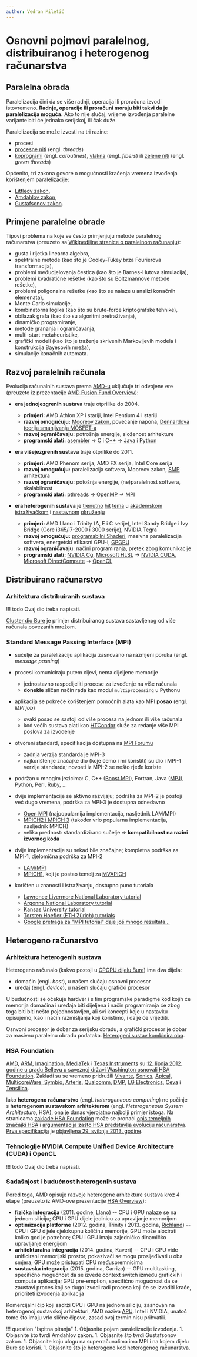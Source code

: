 ```yaml
---
author: Vedran Miletić
---
```


# Osnovni pojmovi paralelnog, distribuiranog i heterogenog računarstva

## Paralelna obrada

Paralelizacija čini da se više radnji, operacija ili proračuna izvodi istovremeno. **Radnje, operacije ili proračuni moraju biti takvi da je paralelizacija moguća.** Ako to nije slučaj, vrijeme izvođenja paralelne varijante biti će jednako serijskoj, ili čak duže.

Paralelizacija se može izvesti na tri razine:

- procesi
- [procesne niti](https://en.wikipedia.org/wiki/Thread_(computer_science)) (engl. *threads*)
- [koprogrami](https://en.wikipedia.org/wiki/Coroutines) (engl. *coroutines*), [vlakna](https://en.wikipedia.org/wiki/Fiber_(computer_science)) (engl. *fibers*) ili [zelene niti](https://en.wikipedia.org/wiki/Green_threads) (engl. *green threads*)

Općenito, tri zakona govore o mogućnosti kraćenja vremena izvođenja korištenjem paralelizacije:

- [Littleov zakon](https://en.wikipedia.org/wiki/Little's_law),
- [Amdahlov zakon](https://en.wikipedia.org/wiki/Amdahl's_law),
- [Gustafsonov zakon](https://en.wikipedia.org/wiki/Gustafson's_law).

## Primjene paralelne obrade

Tipovi problema na koje se često primjenjuju metode paralelnog računarstva (preuzeto sa [Wikipedijine stranice o paralelnom računanju](https://en.wikipedia.org/wiki/Parallel_computing)):

- gusta i rijetka linearna algebra,
- spektralne metode (kao što je Cooley-Tukey brza Fourierova transformacija),
- problemi međudjelovanja čestica (kao što je Barnes-Hutova simulacija),
- problemi kvadratične rešetke (kao što su Boltzmannove metode rešetke),
- problemi poligonalna rešetke (kao što se nalaze u analizi konačnih elemenata),
- Monte Carlo simulacije,
- kombinatorna logika (kao što su brute-force kriptografske tehnike),
- obilazak grafa (kao što su algoritmi pretraživanja),
- dinamičko programiranje,
- metode grananja i ograničavanja,
- multi-start metaheuristike,
- grafički modeli (kao što je traženje skrivenih Markovljevih modela i konstrukcija Bayesovih mreža),
- simulacije konačnih automata.

## Razvoj paralelnih računala

Evolucija računalnih sustava prema [AMD-u](https://en.wikipedia.org/wiki/Advanced_Micro_Devices) uključuje tri odvojene ere (preuzeto iz prezentacije [AMD Fusion Fund Overview](https://www.slideshare.net/AMD/amd-fusion-fund-media-presentation)):

- **era jednojezgrenih sustava** traje otprilike do 2004.

    - **primjeri:** AMD Athlon XP i stariji, Intel Pentium 4 i stariji
    - **razvoj omogućuju:** [Mooreov zakon](https://en.wikipedia.org/wiki/Moore's_law), povećanje napona, [Dennardova teorija smanjivanja MOSFET-a](https://en.wikipedia.org/wiki/MOSFET#MOSFET_scaling)
    - **razvoj ograničavaju:** potrošnja energije, složenost arhitekture
    - **programski alati:** [asembler](https://en.wikipedia.org/wiki/Assembly_language) -> [C](https://en.wikipedia.org/wiki/C_(programming_language)) i [C++](https://en.wikipedia.org/wiki/C++) -> [Java](https://en.wikipedia.org/wiki/Java_(programming_language)) i [Python](https://en.wikipedia.org/wiki/Python_(programming_language))

- **era višejezgrenih sustava** traje otprilike do 2011.

    - **primjeri:** AMD Phenom serija, AMD FX serija, Intel Core serija
    - **razvoj omogućuju:** paralelizacija softvera, Mooreov zakon, [SMP](https://en.wikipedia.org/wiki/Symmetric_multiprocessing) arhitektura
    - **razvoj ograničavaju:** potošnja energije, (ne)paralelnost softvera, skalabilnost
    - **programski alati:** [pthreads](https://en.wikipedia.org/wiki/POSIX_Threads) -> [OpenMP](https://en.wikipedia.org/wiki/OpenMP) -> [MPI](https://en.wikipedia.org/wiki/Message_Passing_Interface)

- **era heterogenih sustava** je [trenutno](https://gpuopen.com/professional-compute/) [hit](https://www.slideshare.net/npinto/cs264-01-introduction) [tema](https://code.google.com/p/stanford-cs193g-sp2010/) u [akademskom](https://people.maths.ox.ac.uk/gilesm/cuda/) [istraživačkom](https://research.nvidia.com/) i [nastavnom](https://www.coursera.org/learn/opencl-fpga-introduction) [okruženju](https://www.pmf.unizg.hr/math/predmet/uupr)

    - **primjeri:** AMD Llano i Trinity (A, E i C serije), Intel Sandy Bridge i Ivy Bridge (Core i3/i5/i7-2000 i 3000 serije), NVIDIA Tegra
    - **razvoj omogućuju:** [programabilni Shaderi](https://en.wikipedia.org/wiki/Shader), masivna paralelizacija softvera, energetski efikasni GPU-i, [GPGPU](https://en.wikipedia.org/wiki/GPGPU)
    - **razvoj ograničavaju:** načini programiranja, pretek zbog komunikacije
    - **programski alati:** [NVIDIA Cg](https://en.wikipedia.org/wiki/Cg_(programming_language)), [Microsoft HLSL](https://en.wikipedia.org/wiki/High_Level_Shader_Language) -> [NVIDIA CUDA](https://en.wikipedia.org/wiki/CUDA), [Microsoft DirectCompute](https://en.wikipedia.org/wiki/DirectCompute) -> [OpenCL](https://en.wikipedia.org/wiki/OpenCL)

## Distribuirano računarstvo

### Arhitektura distribuiranih sustava

!!! todo
    Ovaj dio treba napisati.

[Cluster dio Bure](https://cnrm.uniri.hr/hr/bura/) je primjer distribuiranog sustava sastavljenog od više računala povezanih mrežom.

### Standard Message Passing Interface (MPI)

- sučelje za paralelizaciju aplikacija zasnovano na razmjeni poruka (engl. *message passing*)
- procesi komuniciraju putem cijevi, nema dijeljene memorije

    - jednostavno raspodijeliti procese za izvođenje na više računala
    - **donekle** sličan način rada kao modul `multiprocessing` u Pythonu

- aplikacija se pokreće korištenjem pomoćnih alata kao MPI **posao** (engl. *MPI job*)

    - svaki posao se sastoji od više procesa na jednom ili više računala
    - kod većih sustava alati kao [HTCondor](https://research.cs.wisc.edu/htcondor/) služe za redanje više MPI poslova za izvođenje

- otvoreni standard, specifikacija dostupna na [MPI Forumu](https://www.mpi-forum.org/)

    - zadnja verzija standarda je MPI-3
    - najkorištenije značajke dio (koje ćemo i mi koristiti) su dio i MPI-1 verzije standarda; novosti iz MPI-2 se nešto rjeđe koriste

- podržan u mnogim jezicima: C, C++ ([Boost.MPI](https://www.boost.org/doc/libs/release/libs/mpi/)), Fortran, Java ([MPJ](http://mpjexpress.org/)), Python, Perl, Ruby, ...
- dvije implementacije se aktivno razvijaju; podrška za MPI-2 je postoji već dugo vremena, podrška za MPI-3 je dostupna odnedavno

    - [Open MPI](https://www.open-mpi.org/) (najpopularnija implementacija, nasljednik LAM/MPI)
    - [MPICH2 i MPICH 3](https://www.mpich.org/) (također vrlo popularna implementacija, nasljednik MPICH)
    - velika prednost: standardizirano sučelje => **kompatibilnost na razini izvornog koda**

- dvije implementacije su nekad bile značajne; kompletna podrška za MPI-1, djelomična podrška za MPI-2

    - [LAM/MPI](https://blogs.cisco.com/performance/a-farewell-to-lammpi)
    - [MPICH1](https://www.mpich.org/), koji je postao temelj za [MVAPICH](https://mvapich.cse.ohio-state.edu/)

- korišten u znanosti i istraživanju, dostupno puno tutoriala

    - [Lawrence Livermore National Laboratory tutorial](https://hpc-tutorials.llnl.gov/mpi/)
    - [Argonne National Laboratory tutorial](https://www.mcs.anl.gov/research/projects/mpi/tutorial/)
    - [Kansas University tutorial](http://condor.cc.ku.edu/~grobe/docs/intro-MPI-C.shtml)
    - [Torsten Hoefler (ETH Zürich) tutorials](https://htor.inf.ethz.ch/teaching/mpi_tutorials/)
    - [Google pretraga za "MPI tutorial" daje još mnogo rezultata...](https://www.google.com/search?q=mpi+tutorial)

## Heterogeno računarstvo

### Arhitektura heterogenih sustava

Heterogeno računalo (kakvo postoji u [GPGPU dijelu Bure](https://cnrm.uniri.hr/hr/bura/)) ima dva dijela:

- domaćin (engl. *host*), u našem slučaju osnovni procesor
- uređaj (engl. *device*), u našem slučaju grafički procesor

U budućnosti se očekuje hardver i s tim programske paradigme kod kojih će memorija domaćina i uređaja biti dijeljena i način programiranja će zbog toga biti biti nešto pojednostavljen, ali svi koncepti koje u nastavku opisujemo, kao i način razmišljanja koji koristimo, i dalje će vrijediti.

Osnvoni procesor je dobar za serijsku obradu, a grafički procesor je dobar za masivnu paralelnu obradu podataka. [Heterogeni sustav kombinira oba](https://youtu.be/LIcFJn1TO50).

### HSA Foundation

[AMD](https://www.amd.com/), [ARM](https://www.arm.com/), [Imagination](https://www.imgtec.com/), [MediaTek](https://www.mediatek.com/) i [Texas Instruments](https://www.ti.com/) su [12. lipnja 2012. godine u gradu Bellevu u saveznoj državi Washington osnovali HSA Foundation](https://hsafoundation.com/2012/06/12/hello-hsa-foundation/). Zakladi su se vremeno pridružili [Vivante](https://hsafoundation.com/2012/08/29/vivante-joins-the-hsa-foundation-as-a-member/), [Sonics](https://hsafoundation.com/2012/08/30/sonics-joins-hsa-foundation-to-help-drive-open-standard-for-next-generation-heterogeneous-computing/), [Apical, MulticoreWare, Symbio](https://hsafoundation.com/2012/08/31/hsa-foundation-announces-six-new-members/), [Arteris](https://hsafoundation.com/2012/08/31/4263-2/), [Qualcomm](https://hsafoundation.com/2012/10/03/hsa-foundation-announces-qualcomm-as-newest-founder-member/), [DMP](https://hsafoundation.com/2012/10/30/dmp-joins-heterogeneous-system-architecture-hsa-foundation-to-contribute-its-expertise-in-3d-graphics-and-common-compute/), [LG Electronics](https://hsafoundation.com/2012/10/31/hsa-foundation-announces-lg-electronics-as-newest-member/), [Ceva](https://hsafoundation.com/2012/11/14/ceva-and-tensilica-are-new-hsa-foundation-members/) i [Tensilica](https://hsafoundation.com/2013/03/18/tensilica-joins-hsa-foundation-to-help-establish-standards-for-embedded-heterogeneous-computing/).

Iako **heterogeno računarstvo** (engl. *heterogeneous computing*) ne počinje s **heterogenom sustavskom arhitekturom** (engl. *Heterogeneous System Architecture*, HSA), ona je danas vjerojatno najbolji primjer istoga. Na stranicama [zaklade HSA Foundation](https://hsafoundation.com/) može se pronaći [opis temeljnih značajki HSA](https://hsafoundation.com/2012/08/31/what-is-heterogeneous-system-architecture-hsa/) i [argumentacija zašto HSA predstavlja evoluciju računarstva](https://hsafoundation.com/2012/08/28/hsa-represents-the-evolution-of-computing/). [Prva specifikacija](https://hsafoundation.com/standards/) je [objavljena 29. svibnja 2013. godine](https://hsafoundation.com/2013/05/29/hsa-foundation-announces-first-specification/).

### Tehnologije NVIDIA Compute Unified Device Architecture (CUDA) i OpenCL

!!! todo
    Ovaj dio treba napisati.

### Sadašnjost i budućnost heterogenih sustava

Pored toga, AMD opisuje razvoje heterogene arhitekture sustava kroz 4 etape (preuzeto iz AMD-ove prezentacije [HSA Overview](https://www.slideshare.net/hsafoundation/hsa-overview)):

- **fizička integracija** (2011. godine, Llano) -- CPU i GPU nalaze se na jednom siliciju; CPU i GPU dijele jedinicu za upravljanje memorijom
- **optimizacija platforme** (2012. godina, Trinity i 2013. godina, [Richland](https://youtu.be/MQcjEA3it90)) -- CPU i GPU dijele cjelokupnu količinu memorije, GPU može alocirati koliko god je potrebno; CPU i GPU imaju zajedničko dinamičko upravljanje energijom
- **arhitekturalna integracija** (2014. godina, Kaveri) -- CPU i GPU vide unificirani memorijski prostor, pokazivači se mogu prosljeđivati u oba smjera; GPU može pristupati CPU međuspremnicima
- **sustavska integracija** (2015. godina, Carrizo) -- GPU multitasking, specifično mogućnost da se izvede context switch između grafičkih i compute aplikacija; GPU pre-emption, specifično mogućnost da se zaustavi proces koji se dugo izvodi radi procesa koji će se izvoditi kraće, prioriteti izvođenja aplikacija

Komercijalni čip koji sadrži CPU i GPU na jednom siliciju, zasnovan na heterogenoj sustavskoj arhitekturi, AMD naziva [APU](https://en.wikipedia.org/wiki/AMD_Accelerated_Processing_Unit). Intel i NVIDIA, unatoč tome što imaju vrlo slične čipove, zasad ovaj termin nisu prihvatili.

!!! question "Ispitna pitanja"
    1. Objasnite pojam paralelizacije izvođenja.
    1. Objasnite što tvrdi Amdahlov zakon.
    1. Objasnite što tvrdi Gustafsonov zakon.
    1. Objasnite koju ulogu na superračunalima ima MPI i na kojem dijelu Bure se koristi.
    1. Objasnite što je heterogeno kod heterogenog računarstva.
